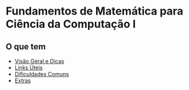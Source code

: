 # Fundamentos de Matemática para Ciência da Computação I

## O que tem

- [Visão Geral e Dicas](visaoGeralEDicas.md)
- [Links Úteis](linksUteis.md)
- [Dificuldades Comuns](dificuldadesComuns.md)
- [Extras](extras.md)
